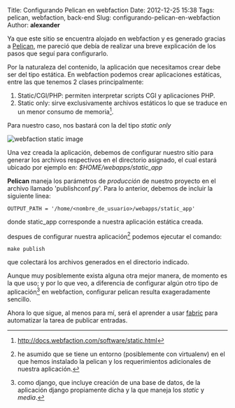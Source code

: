 Title: Configurando Pelican en webfaction
Date: 2012-12-25 15:38
Tags: pelican, webfaction, back-end
Slug: configurando-pelican-en-webfaction
Author: __alexander__

Ya que este sitio se encuentra alojado en webfaction y es generado gracias a [Pelican][pelican], me pareció que debía de realizar una breve explicación de los pasos que seguí para configurarlo.

Por la naturaleza del contenido, la aplicación que necesitamos crear debe ser del tipo estática. En webfaction podemos crear aplicaciones estáticas, entre las que tenemos 2 clases principalmente:

1. Static/CGI/PHP: permiten interpretar scripts CGI y aplicaciones PHP.
2. Static only: sirve exclusivamente archivos estáticos lo que se traduce en un menor consumo de memoria[^webfaction-static].

Para nuestro caso, nos bastará con la del tipo *static only*

![webfaction static image][webfaction-static-image]

Una vez creada la aplicación, debemos de configurar nuestro sitio para generar los archivos respectivos en el directorio asignado, el cual estará ubicado por ejemplo en: *$HOME/webapps/static_app*

**Pelican** maneja los parámetros de *producción* de nuestro proyecto en el archivo llamado 'publishconf.py'. Para lo anterior, debemos de incluir la siguiente linea:

    OUTPUT_PATH = '/home/<nombre_de_usuario>/webapps/static_app'

donde static_app corresponde a nuestra aplicación estática creada.

despues de configurar nuestra aplicación[^virtualenv] podemos ejecutar el comando:

    make publish

que colectará los archivos generados en el directorio indicado.

Aunque muy posiblemente exista alguna otra mejor manera, de momento es la que uso; y por lo que veo, a diferencia de configurar algún otro tipo de aplicación[^django] en webfaction, configurar pelican resulta exageradamente sencillo.

Ahora lo que sigue, al menos para mí, será el aprender a usar [fabric][fabric] para automatizar la tarea de publicar entradas.


[^webfaction-static]: <http://docs.webfaction.com/software/static.html>

[^django]: como django, que incluye creación de una base de datos, de la aplicación django propiamente dicha y la que maneja los *static* y *media*.

[^virtualenv]: he asumido que se tiene un entorno (posiblemente con virtualenv) en el que hemos instalado la pelican y los requerimientos adicionales de nuestra aplicación.

[pelican]: http://docs.getpelican.com/en/latest/ 'pelican static site generator'

[webfaction-static-image]: /pictures/webfaction-new-app-static.png 'webfaction new static app'

[fabric]: http://docs.fabfile.org/en/1.5/
